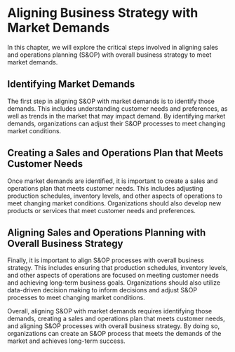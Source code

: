 Aligning Business Strategy with Market Demands
==============================================

In this chapter, we will explore the critical steps involved in aligning sales and operations planning (S\&OP) with overall business strategy to meet market demands.

Identifying Market Demands
--------------------------

The first step in aligning S\&OP with market demands is to identify those demands. This includes understanding customer needs and preferences, as well as trends in the market that may impact demand. By identifying market demands, organizations can adjust their S\&OP processes to meet changing market conditions.

Creating a Sales and Operations Plan that Meets Customer Needs
--------------------------------------------------------------

Once market demands are identified, it is important to create a sales and operations plan that meets customer needs. This includes adjusting production schedules, inventory levels, and other aspects of operations to meet changing market conditions. Organizations should also develop new products or services that meet customer needs and preferences.

Aligning Sales and Operations Planning with Overall Business Strategy
---------------------------------------------------------------------

Finally, it is important to align S\&OP processes with overall business strategy. This includes ensuring that production schedules, inventory levels, and other aspects of operations are focused on meeting customer needs and achieving long-term business goals. Organizations should also utilize data-driven decision making to inform decisions and adjust S\&OP processes to meet changing market conditions.

Overall, aligning S\&OP with market demands requires identifying those demands, creating a sales and operations plan that meets customer needs, and aligning S\&OP processes with overall business strategy. By doing so, organizations can create an S\&OP process that meets the demands of the market and achieves long-term success.
